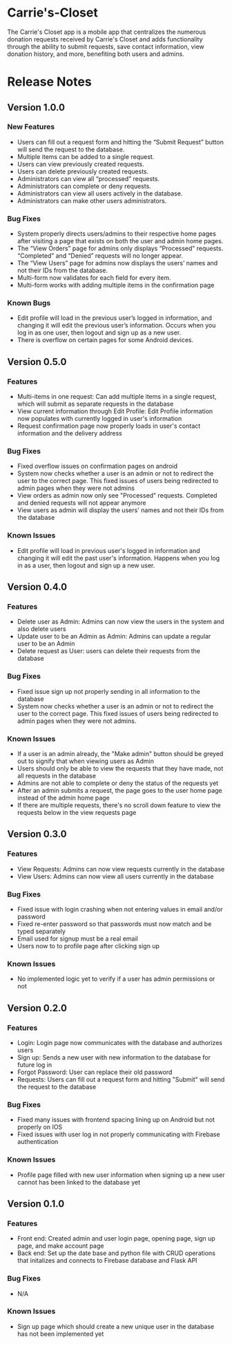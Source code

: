 # Carrie's-Closet
The Carrie's Closet app is a mobile app that centralizes the numerous donation requests received by Carrie's Closet and adds functionality
through the ability to submit requests, save contact information, view donation history, and more, benefiting both users and admins.


# Release Notes

## Version 1.0.0

### New Features

- Users can fill out a request form and hitting the “Submit Request” button will send the request to the database.
- Multiple items can be added to a single request.
- Users can view previously created requests.
- Users can delete previously created requests.
- Administrators can view all “processed” requests.
- Administrators can complete or deny requests.
- Administrators can view all users actively in the database.
- Administrators can make other users administrators.

### Bug Fixes

- System properly directs users/admins to their respective home pages after visiting a page that exists on both the user and admin home pages.
- The “View Orders” page for admins only displays “Processed” requests. “Completed” and “Denied” requests will no longer appear.
- The “View Users” page for admins now displays the users’ names and not their IDs from the database.
- Multi-form now validates for each field for every item.
- Multi-form works with adding multiple items in the confirmation page

### Known Bugs

- Edit profile will load in the previous user’s logged in information, and changing it will edit the previous user’s information. Occurs when you log in as one user, then logout and sign up as a new user.
- There is overflow on certain pages for some Android devices.


## Version 0.5.0

### Features

- Multi-items in one request: Can add multiple items in a single request, which will submit as separate requests in the database
- View current information through Edit Profile: Edit Profile information now populates with currently logged in user's information 
- Request confirmation page now properly loads in user's contact information and the delivery address

### Bug Fixes

- Fixed overflow issues on confirmation pages on android
- System now checks whether a user is an admin or not to redirect the user to the correct page. This fixed issues of users being redirected to admin pages when they were not admins
- View orders as admin now only see "Processed" requests. Completed and denied requests will not appear anymore 
- View users as admin will display the users' names and not their IDs from the database

### Known Issues

- Edit profile will load in previous user's logged in information and changing it will edit the past user's information. Happens when you log in as a user, then logout and sign up a new user.


## Version 0.4.0

### Features

- Delete user as Admin: Admins can now view the users in the system and also delete users
- Update user to be an Admin as Admin: Admins can update a regular user to be an Admin
- Delete request as User: users can delete their requests from the database

### Bug Fixes

- Fixed issue sign up not properly sending in all information to the database
- System now checks whether a user is an admin or not to redirect the user to the correct page. This fixed issues of users being redirected to admin pages when they were not admins.

### Known Issues

- If a user is an admin already, the "Make admin" button should be greyed out to signify that when viewing users as Admin
- Users should only be able to view the requests that they have made, not all requests in the database
- Admins are not able to complete or deny the status of the requests yet
- After an admin submits a request, the page goes to the user home page instead of the admin home page
- If there are multiple requests, there's no scroll down feature to view the requests below in the view requests page


## Version 0.3.0

### Features

- View Requests: Admins can now view requests currently in the database
- View Users: Admins can now view all users currently in the database

### Bug Fixes

- Fixed issue with login crashing when not entering values in email and/or password
- Fixed re-enter password so that passwords must now match and be typed separately
- Email used for signup must be a real email
- Users now to to profile page after clicking sign up 

### Known Issues

- No implemented logic yet to verify if a user has admin permissions or not


## Version 0.2.0

### Features

- Login: Login page now communicates with the database and authorizes users
- Sign up: Sends a new user with new information to the database for future log in
- Forgot Password: User can replace their old password
- Requests: Users can fill out a request form and hitting "Submit" will send the request to the database

### Bug Fixes

- Fixed many issues with frontend spacing lining up on Android but not properly on IOS
- Fixed issues with user log in not properly communicating with Firebase authentication

### Known Issues

- Profile page filled with new user information when signing up a new user cannot has been linked to the database yet


## Version 0.1.0

### Features

- Front end: Created admin and user login page, opening page, sign up page, and make account page
- Back end: Set up the date base and python file with CRUD operations that initalizes and connects to Firebase database and Flask API

### Bug Fixes

- N/A

### Known Issues

- Sign up page which should create a new unique user in the database has not been implemented yet 
